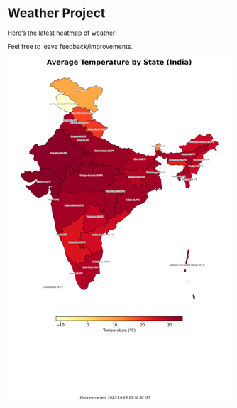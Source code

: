 # Weather Project

Here’s the latest heatmap of weather:

Feel free to leave feedback/improvements.

![India Heatmap](docs/assets/india_heatmap.png?v=F9E552)
